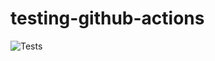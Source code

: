 # testing-github-actions

![Tests](https://github.com/hDmtP/testing-github-actions/actions/workflows/github-actions-demo.yml/badge.svg)

